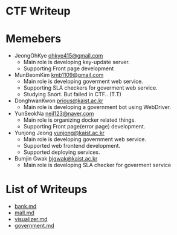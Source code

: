 CTF Writeup
===========

# Memebers

- JeongOhKye <ohkye415@gmail.com>
    * Main role is developing key-update server.
    * Supporting Front page development
- MunBeomKim <kmb1109@gmail.com>
    * Main role is developing goverment web service.
    * Supporting SLA checkers for goverment web service.
    * Studying Snort. But failed in CTF.. (T.T)
- DonghwanKwon <prious@kaist.ac.kr>
    * Main role is developing a government bot using WebDriver.
- YunSeokNa <neil123@naver.com>
    * Main role is organizing docker related things.
    * Supporting Front page(error page) development.
- Yunjong Jeong <yunjong@kaist.ac.kr>
    * Main role is developing government web service.
    * Supported web frontend development.
    * Supported deploying services.
-  Bumjin Gwak <bjgwak@kaist.ac.kr>
    * Main role is developing SLA checker for goverment service

# List of Writeups

- [bank.md](bank.md)
- [mall.md](mall.md)
- [visualizer.md](visualizer.md)
- [government.md](government.md)
